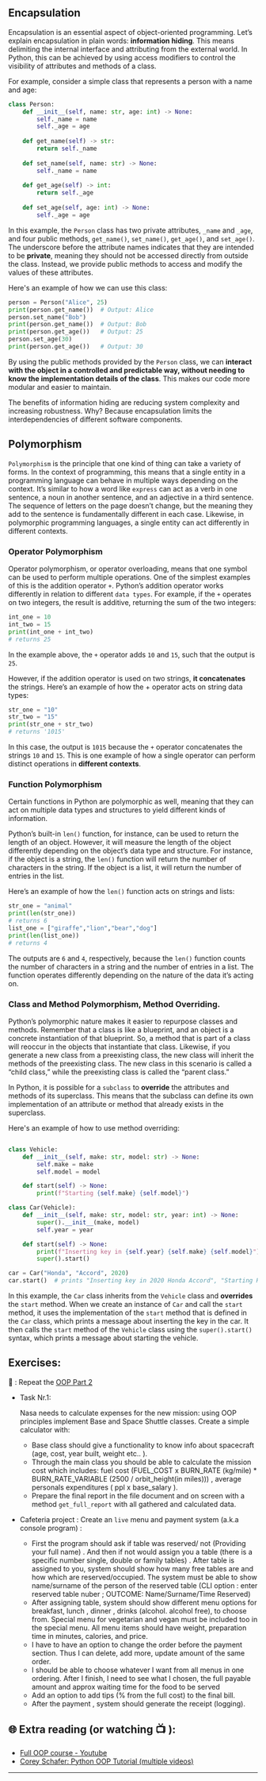 ## Encapsulation

Encapsulation is an essential aspect of object-oriented programming. Let’s explain encapsulation in plain words: **information hiding**. This means delimiting the internal interface and attributing from the external world.
In Python, this can be achieved by using access modifiers to control the visibility of attributes and methods of a class.

For example, consider a simple class that represents a person with a name and age:

```python
class Person:
    def __init__(self, name: str, age: int) -> None:
        self._name = name
        self._age = age
    
    def get_name(self) -> str:
        return self._name
    
    def set_name(self, name: str) -> None:
        self._name = name
    
    def get_age(self) -> int:
        return self._age
    
    def set_age(self, age: int) -> None:
        self._age = age

```

In this example, the `Person` class has two private attributes, `_name` and `_age`, and four public methods, `get_name()`, `set_name()`, `get_age()`, and `set_age()`. The underscore before the attribute names indicates that they are intended to be **private**, meaning they should not be accessed directly from outside the class. Instead, we provide public methods to access and modify the values of these attributes.

Here's an example of how we can use this class:

```python
person = Person("Alice", 25)
print(person.get_name())  # Output: Alice
person.set_name("Bob")
print(person.get_name())  # Output: Bob
print(person.get_age())   # Output: 25
person.set_age(30)
print(person.get_age())   # Output: 30

```

By using the public methods provided by the `Person` class, we can **interact with the object in a controlled and predictable way, without needing to know the implementation details of the class**. This makes our code more modular and easier to maintain.

The benefits of information hiding are reducing system complexity and increasing robustness. Why? Because encapsulation limits the interdependencies of different software components.

## Polymorphism
`Polymorphism` is the principle that one kind of thing can take a variety of forms. In the context of programming, this means that a single entity in a programming language can behave in multiple ways depending on the context. It’s similar to how a word like `express` can act as a verb in one sentence, a noun in another sentence, and an adjective in a third sentence. The sequence of letters on the page doesn’t change, but the meaning they add to the sentence is fundamentally different in each case. Likewise, in polymorphic programming languages, a single entity can act differently in different contexts.

### Operator Polymorphism
Operator polymorphism, or operator overloading, means that one symbol can be used to perform multiple operations. One of the simplest examples of this is the addition operator `+`. Python’s addition operator works differently in relation to different `data types`. For example, if the `+` operates on two integers, the result is additive, returning the sum of the two integers: 

```python
int_one = 10
int_two = 15
print(int_one + int_two)
# returns 25
```

In the example above, the `+` operator adds `10` and `15`, such that the output is `25`.

However, if the addition operator is used on two strings, **it concatenates** the strings. Here’s an example of how the + operator acts on string data types: 

```python
str_one = "10"
str_two = "15"
print(str_one + str_two)
# returns '1015'
```

In this case, the output is `1015` because the `+` operator concatenates the strings `10` and `15`. This is one example of how a single operator can perform distinct operations in **different contexts**.

### Function Polymorphism

Certain functions in Python are polymorphic as well, meaning that they can act on multiple data types and structures to yield different kinds of information.

Python’s built-in `len()` function, for instance, can be used to return the length of an object. However, it will measure the length of the object differently depending on the object’s data type and structure. For instance, if the object is a string, the `len()` function will return the number of characters in the string. If the object is a list, it will return the number of entries in the list.

Here’s an example of how the `len()` function acts on strings and lists:

```python
str_one = "animal"
print(len(str_one))
# returns 6
list_one = ["giraffe","lion","bear","dog"]
print(len(list_one))
# returns 4
```
The outputs are `6` and `4`, respectively, because the `len()` function counts the number of characters in a string and the number of entries in a list. The function operates differently depending on the nature of the data it’s acting on.

### Class and Method Polymorphism, Method Overriding.

Python’s polymorphic nature makes it easier to repurpose classes and methods. Remember that a class is like a blueprint, and an object is a concrete instantiation of that blueprint. So, a method that is part of a class will reoccur in the objects that instantiate that class. Likewise, if you generate a new class from a preexisting class, the new class will inherit the methods of the preexisting class. The new class in this scenario is called a “child class,” while the preexisting class is called the “parent class.”

In Python, it is possible for a `subclass` to **override** the attributes and methods of its superclass. This means that the subclass can define its own implementation of an attribute or method that already exists in the superclass.

Here's an example of how to use method overriding:

```python

class Vehicle:
    def __init__(self, make: str, model: str) -> None:
        self.make = make
        self.model = model

    def start(self) -> None:
        print(f"Starting {self.make} {self.model}")

class Car(Vehicle):
    def __init__(self, make: str, model: str, year: int) -> None:
        super().__init__(make, model)
        self.year = year

    def start(self) -> None:
        print(f"Inserting key in {self.year} {self.make} {self.model}")
        super().start()

car = Car("Honda", "Accord", 2020)
car.start()  # prints "Inserting key in 2020 Honda Accord", "Starting Honda Accord"

```
In this example, the `Car` class inherits from the `Vehicle` class and **overrides** the `start` method. When we create an instance of `Car` and call the `start` method, it uses the implementation of the `start` method that is defined in the `Car` class, which prints a message about inserting the key in the car. It then calls the `start` method of the `Vehicle` class using the `super().start()` syntax, which prints a message about starting the vehicle.

## Exercises: 
🧠 : Repeat the [OOP Part 2](https://github.com/CodeAcademy-Online/python-new-material/wiki/Lesson-19:-OOP-(-Part-2))

* Task Nr.1:  

   Nasa needs to calculate expenses for the new mission: using OOP principles implement Base and Space Shuttle classes.
   Create a simple calculator with: 
   - Base class should give a functionality to know info about spacecraft (age, cost, year built, weight etc.. ).
   - Through the main class you should be able to calculate the mission cost which includes: fuel cost (FUEL_COST x BURN_RATE (kg/mile) * 
     BURN_RATE_VARIABLE (2500 / orbit_height(in miles))) , average personals expenditures ( ppl x base_salary ).
   - Prepare the final report in the file document and on screen with a method `get_full_report` with all gathered and calculated data. 


* Cafeteria project :
  Create an `live` menu and payment system (a.k.a console program) :
  - First the program should ask if table was reserved/ not (Providing your full name) . And then if not would assign you a table (there is a specific 
    number single, double or family tables) . After table is assigned to you, system should show how many free tables are and how which are 
    reserved/occupied. The system must be able to show name/surname of the person of the reserved table (CLI option : enter reserved table nuber ; 
    OUTCOME: Name/Surname/Time Reserved) 
  - After assigning table, system should show different menu options for breakfast, lunch , dinner , drinks (alcohol. alcohol free), to choose from. 
    Special menu for vegetarian and vegan must be included too in the special menu. All menu items should have weight, preparation time in minutes, 
    calories, and price.
  - I have to have an option to change the order before the payment section. Thus I can delete, add more, update amount of the same order.
  - I should be able to choose whatever I want from all menus in one ordering. After I finish, I need to see what I chosen, the full payable amount and 
    approx waiting time for the food to be served
  - Add an option to add tips (% from the full cost) to the final bill.
  - After the payment , system should generate the receipt (logging).

 
  

## 🌐  Extra reading (or watching 📺 ):

* [Full OOP course - Youtube](https://www.youtube.com/watch?v=Ej_02ICOIgs)
* [Corey Schafer: Python OOP Tutorial (multiple videos)](https://www.youtube.com/watch?v=ZDa-Z5JzLYM)
***